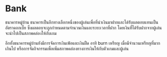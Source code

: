 # Bank

ธนาคารหมู่บ้าน ธนาคารเป็นอีกทางเลือกหนึ่งของผู้เล่นเพื่อที่นำเงินมาฝากและได้รับผลตอบแทนเป็นอัตราดอกเบี้ย ซึ่งผลตอบจะถูกกำหนดตามจำนวนเงินและระยะเวลาที่ฝาก โดยเงินที่ได้รับฝากจากผู้เล่นจะนำไปเป็นสภาพคล่องให้กับเกม

อีกทั้งธนาคารหมู่บ้านยังมีการจัดการเงินเฟ้อและเงินฝืด อาทิ burn เหรียญ เมื่อมีจำนวนเหรียญที่มากเกินไป หรือการจัดกิจกรรมเพื่อเพิ่มสภาพคล่องทางการเงินให้กับตัวเกมและผู้เล่น
